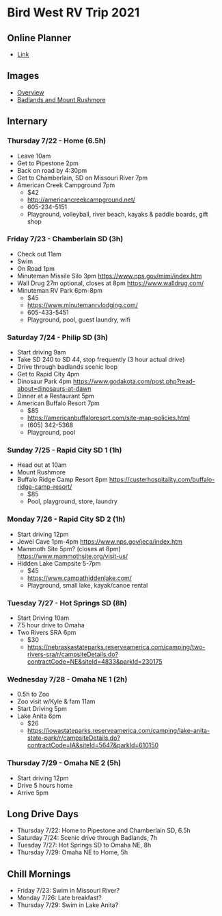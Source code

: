 # Bird West RV Trip 2021

## Online Planner

 - [Link](https://www.myscenicdrives.com/road-trip-directions?i=ee958376-0be6-4dcd-94ba-ed35fc793af1)

## Images

 - [Overview](Overview.jpg)
 - [Badlands and Mount Rushmore](MoreBadZoom.jpg)

## Internary

### Thursday 7/22 - Home (6.5h)

 - Leave 10am
 - Get to Pipestone 2pm
 - Back on road by 4:30pm
 - Get to Chamberlain, SD on Missouri River 7pm
 - American Creek Campground 7pm
   - $42
   - http://americancreekcampground.net/
   - 605-234-5151
   - Playground, volleyball, river beach, kayaks & paddle boards, gift shop

### Friday 7/23 - Chamberlain SD (3h)

 - Check out 11am
 - Swim
 - On Road 1pm
 - Minuteman Missile Silo 3pm https://www.nps.gov/mimi/index.htm
 - Wall Drug 27m optional, closes at 8pm https://www.walldrug.com/
 - Minuteman RV Park 6pm-8pm
   - $45
   - https://www.minutemanrvlodging.com/
   - 605-433-5451
   - Playground, pool, guest laundry, wifi

### Saturday 7/24 - Philip SD (3h)

 - Start driving 9am
 - Take SD 240 to SD 44, stop frequently (3 hour actual drive)
 - Drive through badlands scenic loop
 - Get to Rapid City 4pm
 - Dinosaur Park 4pm https://www.godakota.com/post.php?read-about=dinosaurs-at-dawn
 - Dinner at a Restaurant 5pm
 - American Buffalo Resort 7pm 
   - $85
   - https://americanbuffaloresort.com/site-map-policies.html
   - (605) 342-5368
   - Playground, pool

### Sunday 7/25 - Rapid City SD 1 (1h)

 - Head out at 10am
 - Mount Rushmore
 - Buffalo Ridge Camp Resort 8pm https://custerhospitality.com/buffalo-ridge-camp-resort/
   - $85
   - Pool, playground, store, laundry

### Monday 7/26 - Rapid City SD 2 (1h)

 - Start driving 12pm
 - Jewel Cave 1pm-4pm https://www.nps.gov/jeca/index.htm
 - Mammoth Site 5pm? (closes at 8pm) https://www.mammothsite.org/visit-us/
 - Hidden Lake Campsite 5-7pm
   - $45
   - https://www.campathiddenlake.com/
   - Playground, small lake, kayak/canoe rental

### Tuesday 7/27 - Hot Springs SD (8h)

 - Start Driving 10am
 - 7.5 hour drive to Omaha
 - Two Rivers SRA 6pm
   - $30
   - https://nebraskastateparks.reserveamerica.com/camping/two-rivers-sra/r/campsiteDetails.do?contractCode=NE&siteId=4833&parkId=230175

### Wednesday 7/28 - Omaha NE 1 (2h)

 - 0.5h to Zoo
 - Zoo visit w/Kyle & fam 11am
 - Start Driving 5pm
 - Lake Anita 6pm
   - $26
   - https://iowastateparks.reserveamerica.com/camping/lake-anita-state-park/r/campsiteDetails.do?contractCode=IA&siteId=5647&parkId=610150

### Thursday 7/29 - Omaha NE 2 (5h)

 - Start driving 12pm
 - Drive 5 hours home
 - Arrive 5pm

## Long Drive Days

 - Thursday 7/22: Home to Pipestone and Chamberlain SD, 6.5h
 - Saturday 7/24: Scenic drive through Badlands, 7h
 - Tuesday 7/27: Hot Springs SD to Omaha NE, 8h
 - Thursday 7/29: Omaha NE to Home, 5h

## Chill Mornings

 - Friday 7/23: Swim in Missouri River?
 - Monday 7/26: Late breakfast?
 - Thursday 7/29: Swim in Lake Anita?